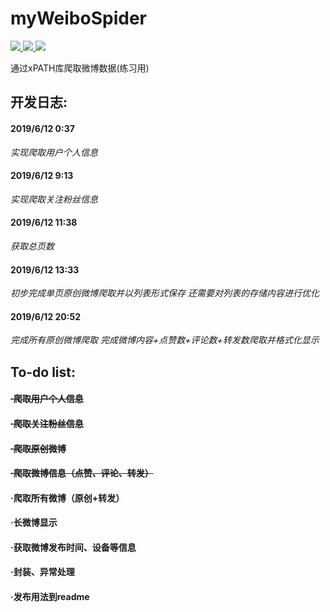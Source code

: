 # myWeiboSpider

<p align="left">
    <a href="">
        <img src="https://img.shields.io/badge/状态-持续更新中-brightgreen.svg">
        </a>
    <a href="https://github.com/python/cpython">
        <img src="https://img.shields.io/badge/Python-3.7-blue.svg">
        </a>
    <a href="https://github.com/alexischiang/myWeiboSpider/stargazers">
        <img src="https://img.shields.io/github/stars/alexischiang/myWeiboSpider.svg?logo=github">
        </a>
</p>
通过xPATH库爬取微博数据(练习用)

## 开发日志:
#### 2019/6/12 0:37 
*实现爬取用户个人信息*
#### 2019/6/12 9:13
*实现爬取关注粉丝信息*
#### 2019/6/12 11:38
*获取总页数*
#### 2019/6/12 13:33
*初步完成单页原创微博爬取并以列表形式保存*
*还需要对列表的存储内容进行优化*
#### 2019/6/12 20:52
*完成所有原创微博爬取*
*完成微博内容+点赞数+评论数+转发数爬取并格式化显示*

## To-do list:
#### ~~·爬取用户个人信息~~
#### ~~·爬取关注粉丝信息~~
#### ~~·爬取原创微博~~
#### ~~·爬取微博信息（点赞、评论、转发）~~
#### ·爬取所有微博（原创+转发）
#### ·长微博显示
#### ·获取微博发布时间、设备等信息
#### ·封装、异常处理
#### ·发布用法到readme

